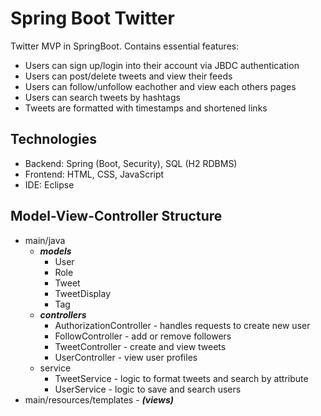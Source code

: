 # Spring Boot Twitter

Twitter MVP in SpringBoot. Contains essential features:
* Users can sign up/login into their account via JBDC authentication
* Users can post/delete tweets and view their feeds
* Users can follow/unfollow eachother and view each others pages
* Users can search tweets by hashtags
* Tweets are formatted with timestamps and shortened links


## Technologies
* Backend: Spring (Boot, Security), SQL (H2 RDBMS)
* Frontend: HTML, CSS, JavaScript
* IDE: Eclipse


## Model-View-Controller Structure

- main/java
  - **_models_**
    - User
    - Role
    - Tweet
    - TweetDisplay
    - Tag
  - **_controllers_**
    - AuthorizationController - handles requests to create new user
    - FollowController - add or remove followers
    - TweetController - create and view tweets
    - UserController - view user profiles
  - service
    - TweetService - logic to format tweets and search by attribute
    - UserService - logic to save and search users
- main/resources/templates - **_(views)_**
